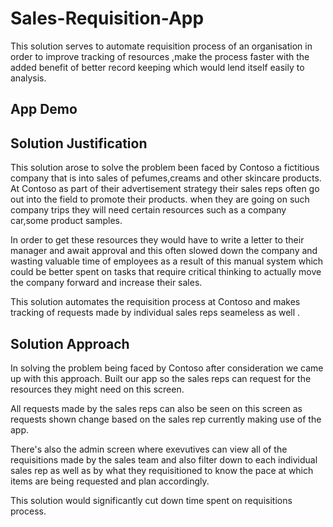 # Sales-Requisition-App
This solution serves to automate requisition process of an organisation in order to improve tracking of resources ,make the process faster with the added benefit of better record keeping which would lend itself easily to analysis.

## App Demo


## Solution Justification
This solution arose to solve the problem been faced by Contoso a fictitious company that is into sales of pefumes,creams and other skincare products.
At Contoso as part of their advertisement strategy their sales reps often go out into the field to promote their products. when they are going on such company trips they will need certain resources such as a company car,some product samples.

In order to get these resources they would have to write a letter to their manager and await approval and this often slowed down the company and wasting valuable time of employees as a result of this manual system which could be better spent on tasks that require critical thinking to actually move the company forward and increase their sales.

This solution automates the requisition process at Contoso and makes tracking of requests made by individual sales reps seameless as well .


## Solution Approach 
In solving the problem being faced by Contoso after consideration we came up with this approach.
Built our app so the sales reps can request for the resources they might need on this screen. 

All requests made by the sales reps can also be seen on this screen as requests shown change based on the sales rep currently making use of the app.

There's also the admin screen where exevutives can view all of the requisitions made by the sales team and also filter down to each individual sales rep as well as by what they requisitioned to know the pace at which items are being requested and plan accordingly.


This solution would significantly cut down time spent on requisitions process.

